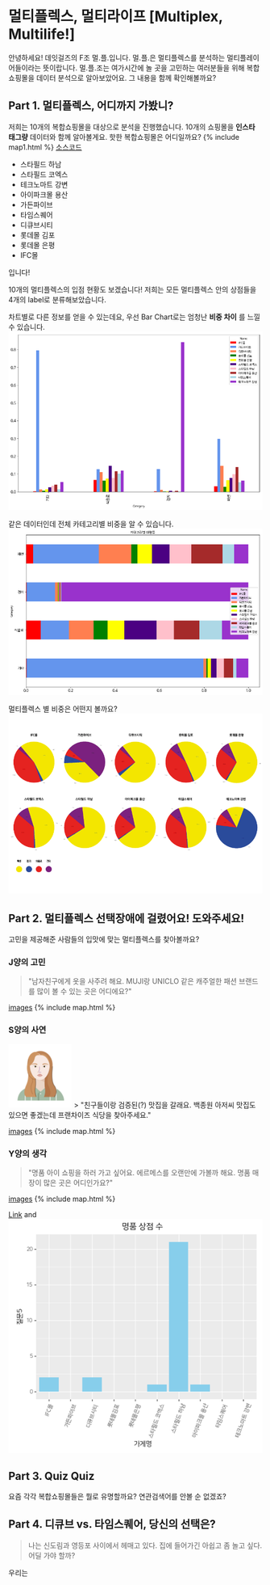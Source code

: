 ﻿# 멀티플렉스, 멀티라이프 \[Multiplex, Multilife!\]

안녕하세요! 데잇걸즈의 F조 멀.플.입니다. 멀.플.은 멀티플렉스를 분석하는 멀티플레이어들이라는 뜻이랍니다. 멀.플.조는 여가시간에 놀 곳을 고민하는 여러분들을 위해 복합쇼핑몰을 데이터 분석으로 알아보았어요. 그 내용을 함께 확인해볼까요?

## Part 1. 멀티플렉스, 어디까지 가봤니?
저희는 10개의 복합쇼핑몰을 대상으로 분석을 진행했습니다.
10개의 쇼핑몰을 **인스타 태그량** 데이터와 함께 알아볼게요.
핫한 복합쇼핑몰은 어디일까요?
{% include map1.html %}
[소스코드](http://github.com/dataitgirls-m3-f)

- 스타필드 하남
- 스타필드 코엑스
- 테크노마트 강변
- 아이파크몰 용산
- 가든파이브
- 타임스퀘어
- 디큐브시티
- 롯데몰 김포
- 롯데몰 은평
- IFC몰

입니다!

10개의 멀티플렉스의 입점 현황도 보겠습니다!
저희는 모든 멀티플렉스 안의 상점들을 4개의 label로 분류해보았습니다.

차트별로 다른 정보를 얻을 수 있는데요, 우선 Bar Chart로는 엄청난 **비중 차이**
를 느낄 수 있습니다.
![Bar Chart](images/image2_freqency.png)

같은 데이터인데 전체 카테고리별 비중을 알 수 있습니다.
![Bar Chart2](images/image2_freqency2.png)


멀티플렉스 별 비중은 어떤지 볼까요?
![Pie Chart](images/image2_pie.png)


## Part 2. 멀티플렉스 선택장애에 걸렸어요! 도와주세요!
고민을 제공해준 사람들의 입맛에 맞는 멀티플렉스를 찾아볼까요?

### J양의 고민
> "남자친구에게 옷을 사주려 해요. MUJI랑 UNICLO 같은 캐주얼한 패션 브랜드를 많이 볼 수 있는 곳은 어디에요?"

[images](images/image1.png)
{% include map.html %}

### S양의 사연
<img src="images/persona icon_1-01.png" style="width: 25%;"/>
> "친구들이랑 검증된(?) 맛집을 갈래요. 백종원 아저씨 맛집도 있으면 좋겠는데 프랜차이즈 식당을 찾아주세요."

[images](images/image1.png)
{% include map.html %}

### Y양의 생각
> "명품 아이 쇼핑을 하러 가고 싶어요. 에르메스를 오랜만에 가볼까 해요. 명품 매장이 많은 곳은 어디인가요?"

[images](images/image1.png)
{% include map.html %}


[Link](url) and ![명품 매장](images/image1.png)

## Part 3. Quiz Quiz
요즘 각각 복합쇼핑몰들은 뭘로 유명할까요? 연관검색어를 안볼 순 없겠죠?


## Part 4. 디큐브 vs. 타임스퀘어, 당신의 선택은?

> 나는 신도림과 영등포 사이에서 헤매고 있다. 집에 들어가긴 아쉽고 좀 놀고 싶다.
어딜 가야 할까?

우리는
